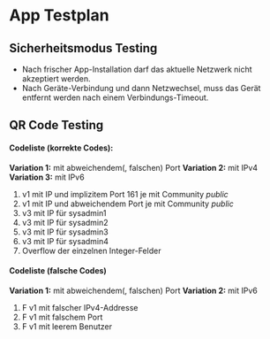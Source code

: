 # App Testplan

## Sicherheitsmodus Testing
- Nach frischer App-Installation darf das aktuelle Netzwerk nicht akzeptiert werden.
- Nach Geräte-Verbindung und dann Netzwechsel, muss das Gerät entfernt werden nach einem Verbindungs-Timeout.


## QR Code Testing

#### Codeliste (korrekte Codes):

**Variation 1:** mit abweichendem(, falschen) Port
**Variation 2:** mit IPv4
**Variation 3:** mit IPv6

1. v1 mit IP und implizitem Port 161 je mit Community *public*
2. v1 mit IP und abweichendem Port je mit Community *public*
3. v3 mit IP für sysadmin1
4. v3 mit IP für sysadmin2
5. v3 mit IP für sysadmin3
6. v3 mit IP für sysadmin4
7. Overflow der einzelnen Integer-Felder


#### Codeliste (falsche Codes)

**Variation 1:** mit abweichendem(, falschen) Port
**Variation 2:** mit IPv6


1. F v1 mit falscher IPv4-Addresse
2. F v1 mit falschem Port
3. F v1 mit leerem Benutzer


